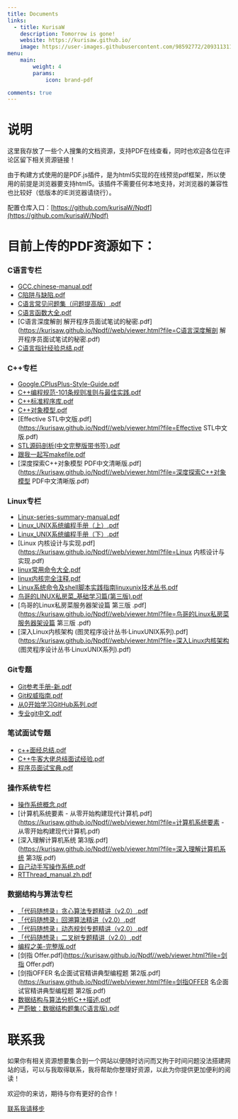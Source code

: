 ```yaml
---
title: Documents
links:
  - title: KurisaW
    description: Tomorrow is gone!
    website: https://kurisaw.github.io/
    image: https://user-images.githubusercontent.com/98592772/209311311-e9871047-67d5-479c-99d9-3b88e87c9947.png
menu:
    main: 
        weight: 4
        params:
            icon: brand-pdf

comments: true
---
```


# 说明
这里我存放了一些个人搜集的文档资源，支持PDF在线查看，同时也欢迎各位在评论区留下相关资源链接！

由于构建方式使用的是PDF.js插件，是为html5实现的在线预览pdf框架，所以使用的前提是浏览器要支持html5。该插件不需要任何本地支持，对浏览器的兼容性也比较好（低版本的IE浏览器请绕行）。 

配置仓库入口：[https://github.com/kurisaW/Npdf](https://github.com/kurisaW/Npdf)

# 目前上传的PDF资源如下：

### C语言专栏

* [GCC.chinese-manual.pdf](https://kurisaw.github.io/Npdf//web/viewer.html?file=GCC.chinese-manual.pdf)
* [C陷阱与缺陷.pdf](https://kurisaw.github.io/Npdf//web/viewer.html?file=C陷阱与缺陷.pdf)
* [C语言常见问题集（问题提高版）.pdf](https://kurisaw.github.io/Npdf//web/viewer.html?file=C语言常见问题集（问题提高版）.pdf)
* [C语言函数大全.pdf](https://kurisaw.github.io/Npdf//web/viewer.html?file=C语言函数大全.pdf)
* [C语言深度解剖 解开程序员面试笔试的秘密.pdf](https://kurisaw.github.io/Npdf//web/viewer.html?file=C语言深度解剖 解开程序员面试笔试的秘密.pdf)
* [C语言指针经验总结.pdf](https://kurisaw.github.io/Npdf//web/viewer.html?file=C语言指针经验总结.pdf)

### C++专栏

* [Google.CPlusPlus-Style-Guide.pdf](https://kurisaw.github.io/Npdf//web/viewer.html?file=Google.CPlusPlus-Style-Guide.pdf)
* [C++编程规范-101条规则准则与最佳实践.pdf](https://kurisaw.github.io/Npdf//web/viewer.html?file=C++编程规范-101条规则准则与最佳实践.pdf)
* [C++标准程序库.pdf](https://kurisaw.github.io/Npdf//web/viewer.html?file=C++标准程序库.pdf)
* [C++对象模型.pdf](https://kurisaw.github.io/Npdf//web/viewer.html?file=C++对象模型.pdf)
* [Effective STL中文版.pdf](https://kurisaw.github.io/Npdf//web/viewer.html?file=Effective STL中文版.pdf)
* [STL源码剖析(中文完整版带书签).pdf](https://kurisaw.github.io/Npdf//web/viewer.html?file=STL源码剖析(中文完整版带书签).pdf)
* [跟我一起写makefile.pdf](https://kurisaw.github.io/Npdf//web/viewer.html?file=跟我一起写makefile.pdf)
* [深度探索C++对象模型 PDF中文清晰版.pdf](https://kurisaw.github.io/Npdf//web/viewer.html?file=深度探索C++对象模型 PDF中文清晰版.pdf)


### Linux专栏
* [Linux-series-summary-manual.pdf](https://kurisaw.github.io/Npdf//web/viewer.html?file=Linux-series-summary-manual.pdf)
* [Linux_UNIX系统编程手册（上）.pdf](https://kurisaw.github.io/Npdf//web/viewer.html?file=Linux_UNIX系统编程手册（上）.pdf)
* [Linux_UNIX系统编程手册（下）.pdf](https://kurisaw.github.io/Npdf//web/viewer.html?file=Linux_UNIX系统编程手册（下）.pdf)
* [Linux 内核设计与实现.pdf](https://kurisaw.github.io/Npdf//web/viewer.html?file=Linux 内核设计与实现.pdf)
* [linux常用命令大全.pdf](https://kurisaw.github.io/Npdf//web/viewer.html?file=linux常用命令大全.pdf)
* [linux内核完全注释.pdf](https://kurisaw.github.io/Npdf//web/viewer.html?file=linux内核完全注释.pdf)
* [Linux系统命令及shell脚本实践指南linuxunix技术丛书.pdf](https://kurisaw.github.io/Npdf//web/viewer.html?file=Linux系统命令及shell脚本实践指南linuxunix技术丛书.pdf)
* [鸟哥的LINUX私房菜_基础学习篇(第三版).pdf](https://kurisaw.github.io/Npdf//web/viewer.html?file=鸟哥的LINUX私房菜_基础学习篇(第三版).pdf)
* [鸟哥的Linux私房菜服务器架设篇 第三版 .pdf](https://kurisaw.github.io/Npdf//web/viewer.html?file=鸟哥的Linux私房菜服务器架设篇 第三版 .pdf)
* [深入Linux内核架构 (图灵程序设计丛书·LinuxUNIX系列).pdf](https://kurisaw.github.io/Npdf//web/viewer.html?file=深入Linux内核架构 (图灵程序设计丛书·LinuxUNIX系列).pdf)

### Git专题

* [Git参考手册-新.pdf](https://kurisaw.github.io/Npdf//web/viewer.html?file=Git参考手册-新.pdf)
* [Git权威指南.pdf](https://kurisaw.github.io/Npdf//web/viewer.html?file=Git权威指南.pdf)
* [从0开始学习GitHub系列.pdf](https://kurisaw.github.io/Npdf//web/viewer.html?file=从0开始学习GitHub系列.pdf)
* [专业git中文.pdf](https://kurisaw.github.io/Npdf//web/viewer.html?file=专业git中文.pdf)

### 笔试面试专题

* [c++面经总结.pdf](https://kurisaw.github.io/Npdf//web/viewer.html?file=c++面经总结.pdf)
* [C++牛客大佬总结面试经验.pdf](https://kurisaw.github.io/Npdf//web/viewer.html?file=C++牛客大佬总结面试经验.pdf)
* [程序员面试宝典.pdf](https://kurisaw.github.io/Npdf//web/viewer.html?file=程序员面试宝典.pdf)

### 操作系统专栏

* [操作系统概念.pdf](https://kurisaw.github.io/Npdf//web/viewer.html?file=操作系统概念.pdf)
* [计算机系统要素 - 从零开始构建现代计算机.pdf](https://kurisaw.github.io/Npdf//web/viewer.html?file=计算机系统要素 - 从零开始构建现代计算机.pdf)
* [深入理解计算机系统 第3版.pdf](https://kurisaw.github.io/Npdf//web/viewer.html?file=深入理解计算机系统 第3版.pdf)
* [自己动手写操作系统.pdf](https://kurisaw.github.io/Npdf//web/viewer.html?file=自己动手写操作系统.pdf)
* [RTThread_manual.zh.pdf](https://kurisaw.github.io/Npdf//web/viewer.html?file=RTThread_manual.zh.pdf)

### 数据结构与算法专栏

* [「代码随想录」贪心算法专题精讲（v2.0）.pdf](https://kurisaw.github.io/Npdf//web/viewer.html?file=「代码随想录」贪心算法专题精讲（v2.0）.pdf)
* [「代码随想录」回溯算法精讲（v2.0）.pdf](https://kurisaw.github.io/Npdf//web/viewer.html?file=「代码随想录」回溯算法精讲（v2.0）.pdf)
* [「代码随想录」动态规划专题精讲（v2.0）.pdf](https://kurisaw.github.io/Npdf//web/viewer.html?file=「代码随想录」动态规划专题精讲（v2.0）.pdf)
* [「代码随想录」二叉树专题精讲（v2.0）.pdf](https://kurisaw.github.io/Npdf//web/viewer.html?file=「代码随想录」二叉树专题精讲（v2.0）.pdf)
* [编程之美-完整版.pdf](https://kurisaw.github.io/Npdf//web/viewer.html?file=编程之美-完整版.pdf)
* [剑指 Offer.pdf](https://kurisaw.github.io/Npdf//web/viewer.html?file=剑指 Offer.pdf)
* [剑指OFFER  名企面试官精讲典型编程题  第2版.pdf](https://kurisaw.github.io/Npdf//web/viewer.html?file=剑指OFFER  名企面试官精讲典型编程题  第2版.pdf)
* [数据结构与算法分析C++描述.pdf](https://kurisaw.github.io/Npdf//web/viewer.html?file=数据结构与算法分析C++描述.pdf)
* [严蔚敏：数据结构题集(C语言版).pdf](https://kurisaw.github.io/Npdf//web/viewer.html?file=严蔚敏：数据结构题集(C语言版).pdf)

# 联系我

如果你有相关资源想要集合到一个网站以便随时访问而又拘于时间问题没法搭建网站的话，可以与我取得联系，我将帮助你整理好资源，以此为你提供更加便利的阅读！

欢迎你的来访，期待与你有更好的合作！

[联系我请移步](https://kurisaw.github.io/about/)
